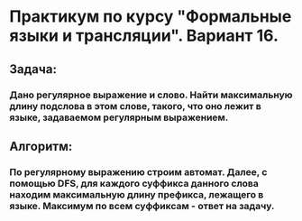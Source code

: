 # Практикум по курсу "Формальные языки и трансляции". Вариант 16.
## Задача: 
### Дано регулярное выражение и слово. Найти максимальную длину подслова в этом слове, такого, что оно лежит в языке, задаваемом регулярным выражением.
## Алгоритм:
### По регулярному выражению строим автомат. Далее, с помощью DFS, для каждого суффикса данного слова находим максимальную длину префикса, лежащего в языке. Максимум по всем суффиксам - ответ на задачу.

